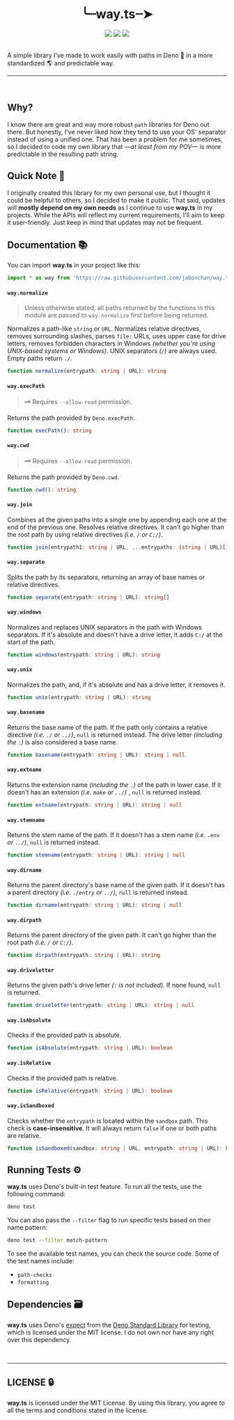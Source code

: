 <h1 align="center">╰┈way.ts┈➤</h1>

<div align="center">
  <img src="https://github.com/jabonchan/way.ts/actions/workflows/deno.yml/badge.svg"></img>
  <img src="https://img.shields.io/badge/Tested%20on%20Deno-2.0.0rc.10-blue"></img>
  <img src="https://img.shields.io/badge/Dependencies-1-yellow"></img>
</div>
<br />

A simple library I've made to work easily with paths in Deno 🦕 in a more standardized 🌎 and predictable way.

<hr /><br />

## Why?

I know there are great and way more robust `path` libraries for Deno out there. But honestly, I've never liked how they tend to use your OS' separator instead of using a unified one. That has been a problem for me sometimes, so I decided to code my own library that *—at least from my POV—* is more predictable in the resulting path string.

## Quick Note 📝

I originally created this library for my own personal use, but I thought it could be helpful to others, so I decided to make it public. That said, updates will **mostly depend on my own needs** as I continue to use **way.ts** in my projects. While the APIs will reflect my current requirements, I'll aim to keep it user-friendly. Just keep in mind that updates may not be frequent.

## Documentation 📚

You can import **way.ts** in your project like this:
```ts
import * as way from 'https://raw.githubusercontent.com/jabonchan/way.ts/refs/heads/main/mod.ts'
```

#### `way.normalize`
> Unless otherwise stated, all paths returned by the functions in this module are passed to `way.normalize` first before being returned.

Normalizes a path-like `string` or `URL`. Normalizes relative directives, removes surrounding slashes, parses `file:` URLs, uses upper case for drive letters, removes forbidden characters in Windows *(whether you're using UNIX-based systems or Windows)*. UNIX separators *(`/`)* are always used. Empty paths return `./`.
```ts
function normalize(entrypath: string | URL): string
```

#### `way.execPath`
> 🗝️ Requires `--allow-read` permission.

Returns the path provided by `Deno.execPath`.
```ts
function execPath(): string
```

#### `way.cwd`
> 🗝️ Requires `--allow-read` permission.
> 
Returns the path provided by `Deno.cwd`.
```ts
function cwd(): string
```

#### `way.join`
Combines all the given paths into a single one by appending each one at the end of the previous one. Resolves relative directives. It can't go higher than the root path by using relative directives *(i.e. `/` or `C:/`)*.
```ts
function join(entrypath1: string | URL, ...entrypaths: (string | URL)[]): string
```

#### `way.separate`
Splits the path by its separators, returning an array of base names or relative directives.
```ts
function separate(entrypath: string | URL): string[]
```

#### `way.windows`
Normalizes and replaces UNIX separators in the path with Windows separators. If it's absolute and doesn't have a drive letter, it adds `C:/` at the start of the path.
```ts
function windows(entrypath: string | URL): string
```

#### `way.unix`
Normalizes the path, and, if it's absolute and has a drive letter, it removes it.
```ts
function unix(entrypath: string | URL): string
```

#### `way.basename`
Returns the base name of the path. If the path only contains a relative directive *(i.e. `./` or `../`)*, `null` is returned instead. The drive letter *(including the `:`)* is also considered a base name.
```ts
function basename(entrypath: string | URL): string | null
```

#### `way.extname`
Returns the extension name *(including the `.`)* of the path in lower case. If it doesn't has an extension *(i.e. `make` or `../`)* , `null` is returned instead.
```ts
function extname(entrypath: string | URL): string | null
```

#### `way.stemname`
Returns the stem name of the path. If it doesn't has a stem name *(i.e. `.env` or `../`)*, `null` is returned instead.
```ts
function stemname(entrypath: string | URL): string | null
```

#### `way.dirname`
Returns the parent directory's base name of the given path. If it doesn't has a parent directory *(i.e. `./entry` or `../`)*, `null` is returned instead.
```ts
function dirname(entrypath: string | URL): string | null
```

#### `way.dirpath`
Returns the parent directory of the given path. It can't go higher than the root path *(i.e. `/` or `C:/`)*.
```ts
function dirpath(entrypath: string | URL): string
```

#### `way.driveletter`
Returns the given path's drive letter *(`:` is not included)*. If none found, `null` is returned.
```ts
function driveletter(entrypath: string | URL): string | null
```

#### `way.isAbsolute`
Checks if the provided path is absolute.
```ts
function isAbsolute(entrypath: string | URL): boolean
```

#### `way.isRelative`
Checks if the provided path is relative.
```ts
function isRelative(entrypath: string | URL): boolean
```

#### `way.isSandboxed`
Checks whether the `entrypath` is located within the `sandbox` path. This check is **case-insensitive**. It will always return `false` if one or both paths are relative.
```ts
function isSandboxed(sandbox: string | URL, entrypath: string | URL): boolean
```

## Running Tests ⚙️

**way.ts** uses Deno's built-in test feature. To run all the tests, use the following command:
```bash
deno test
```

You can also pass the `--filter` flag to run specific tests based on their name pattern:
```bash
deno test --filter match-pattern
```

To see the available test names, you can check the source code. Some of the test names include:
- `path-checks`
- `formatting`

## Dependencies 🗃️

**way.ts** uses Deno's [expect](https://jsr.io/@std/expect) from the [Deno Standard Library](https://jsr.io/@std) for testing, which is licensed under the MIT license. I do not own nor have any right over this dependency.

<br /><hr />

## LICENSE 🔒

**way.ts** is licensed under the MIT License. By using this library, you agree to all the terms and conditions stated in the license.
